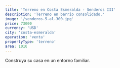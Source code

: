 ```yaml
---
title: 'Terreno en Costa Esmeralda - Senderos III'
description: 'Terreno en barrio consolidado.'
image: '/senderos-5-al-300.jpg'
price: 73000
currency: 'USD'
city: 'costa-esmeralda'
operation: 'venta'
propertyType: 'terreno'
area: 1010
---
```


Construya su casa en un entorno familiar.
